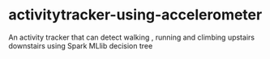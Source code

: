 # activitytracker-using-accelerometer
 An activity tracker that can detect walking , running and climbing upstairs downstairs  using Spark MLlib decision tree

